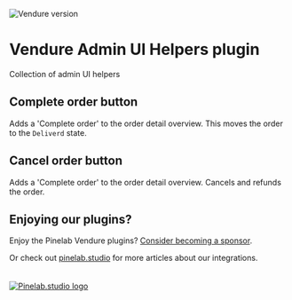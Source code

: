 ![Vendure version](https://img.shields.io/npm/dependency-version/vendure-plugin-admin-ui-helpers/dev/@vendure/core)

# Vendure Admin UI Helpers plugin

Collection of admin UI helpers

## Complete order button

Adds a 'Complete order' to the order detail overview. This moves the order to the `Deliverd` state.

## Cancel order button

Adds a 'Complete order' to the order detail overview. Cancels and refunds the order.

## Enjoying our plugins?

Enjoy the Pinelab Vendure plugins? [Consider becoming a sponsor](https://github.com/sponsors/Pinelab-studio).

Or check out [pinelab.studio](https://pinelab.studio) for more articles about our integrations.
<br/>
<br/>
<br/>
[![Pinelab.studio logo](https://pinelab.studio/assets/img/favicon.png)](https://pinelab.studio)
